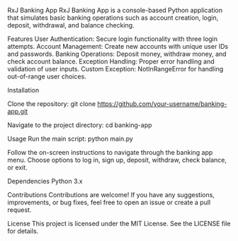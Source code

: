RxJ Banking App
RxJ Banking App is a console-based Python application that simulates basic banking operations such as account creation, login, deposit, withdrawal, and balance checking.

Features
User Authentication: Secure login functionality with three login attempts.
Account Management: Create new accounts with unique user IDs and passwords.
Banking Operations: Deposit money, withdraw money, and check account balance.
Exception Handling: Proper error handling and validation of user inputs.
Custom Exception: NotInRangeError for handling out-of-range user choices.

Installation

Clone the repository:
git clone https://github.com/your-username/banking-app.git

Navigate to the project directory:
cd banking-app

Usage
Run the main script:
python main.py

Follow the on-screen instructions to navigate through the banking app menu.
Choose options to log in, sign up, deposit, withdraw, check balance, or exit.

Dependencies
Python 3.x

Contributions
Contributions are welcome! If you have any suggestions, improvements, or bug fixes, feel free to open an issue or create a pull request.

License
This project is licensed under the MIT License. See the LICENSE file for details.
